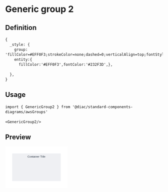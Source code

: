 # Generic group 2

## Definition

```
{
  _style: {
    group: 'fillColor=#EFF0F3;strokeColor=none;dashed=0;verticalAlign=top;fontStyle=0;fontColor=#232F3D;whiteSpace=wrap;html=1;',
    entity:{
      fillColor:'#EFF0F3',fontColor:'#232F3D',},
    
  },
}
```

## Usage

```
import { GenericGroup2 } from '@diac/standard-components-diagrams/awsGroups'

<GenericGroup2/>
```

## Preview

<img src="./generic-group-2.png" width="200"/>
